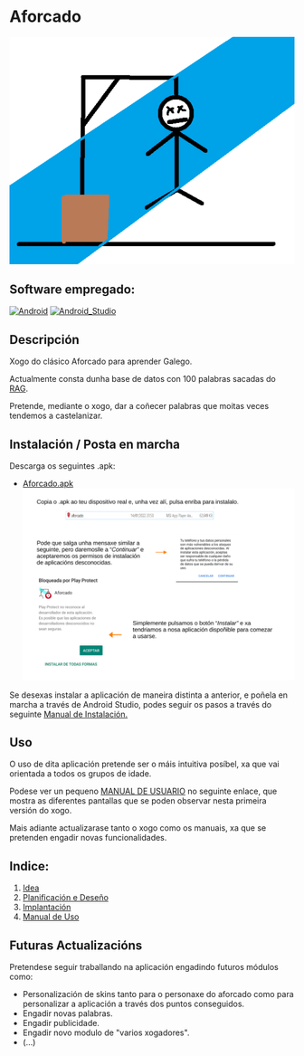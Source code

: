 # Aforcado
 ![Logo Aforcado](/img/six.png)
 ## Software empregado:
[![Android](https://img.shields.io/badge/Android-3DDC84?style=for-the-badge&logo=android&logoColor=white&labelColor=101010)]()
[![Android_Studio](https://img.shields.io/badge/Android_Studio-3DDC84?style=for-the-badge&logo=android-studio&logoColor=white&labelColor=101010)]()
</br>
 ## Descripción
Xogo do clásico Aforcado para aprender Galego. 

Actualmente consta dunha base de datos con 100 palabras sacadas do [RAG](https://academia.gal/dicionario). 

Pretende, mediante o xogo, dar a coñecer palabras que moitas veces tendemos a castelanizar.

## Instalación / Posta en marcha
Descarga os seguintes .apk:
* [Aforcado.apk](/aforcado.apk)
![InstalacionApk](/doc/img/instalacionApk.png)

Se desexas instalar a aplicación de maneira distinta a anterior, e poñela en marcha a través de Android Studio, podes seguir os pasos a través do seguinte [Manual de Instalación.](/doc/implantacion.md)

## Uso
O uso de dita aplicación pretende ser o máis intuitiva posíbel, xa que vai orientada a todos os grupos de idade.

Podese ver un pequeno [MANUAL DE USUARIO](/documentacion/manual_usuario.pdf) no seguinte enlace, que mostra as diferentes pantallas que se poden observar nesta primeira versión do xogo.

Mais adiante actualizarase tanto o xogo como os manuais, xa que se pretenden engadir novas funcionalidades.

## Indice:
1. [Idea](/doc/idea.md)
2. [Planificación e Deseño](/doc/plan.md)
3. [Implantación](/doc/implantacion.md)
4. [Manual de Uso](/documentacion/manual_usuario.pdf)

## Futuras Actualizacións
Pretendese seguir traballando na aplicación engadindo futuros módulos como:
* Personalización de skins tanto para o personaxe do aforcado como para personalizar a aplicación a través dos puntos conseguidos.
* Engadir novas palabras.
* Engadir publicidade. 
* Engadir novo modulo de "varios xogadores".
* (...)



